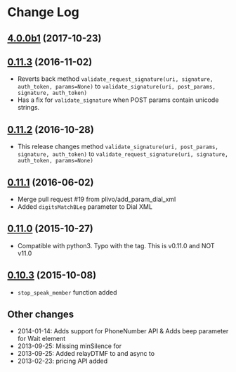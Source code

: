 # Change Log
## [4.0.0b1](https://github.com/plivo/plivo-python/tree/0.11.3) (2017-10-23)

## [0.11.3](https://github.com/plivo/plivo-python/tree/0.11.3) (2016-11-02)

- Reverts back method `validate_request_signature(uri, signature, auth_token, params=None)` to `validate_signature(uri, post_params, signature, auth_token)`
- Has a fix for `validate_signature` when POST params contain unicode strings.

## [0.11.2](https://github.com/plivo/plivo-python/tree/v0.11.2) (2016-10-28)

- This release changes method `validate_signature(uri, post_params, signature, auth_token)` to `validate_request_signature(uri, signature, auth_token, params=None)`

## [0.11.1](https://github.com/plivo/plivo-python/tree/v0.11.1) (2016-06-02)

- Merge pull request #19 from plivo/add_param_dial_xml
- Added `digitsMatchBLeg` parameter to Dial XML

## [0.11.0](https://github.com/plivo/plivo-python/tree/v11.0) (2015-10-27)

- Compatible with python3. Typo with the tag. This is v0.11.0 and NOT v11.0

## [0.10.3](https://github.com/plivo/plivo-python/tree/v0.10.3) (2015-10-08)

- `stop_speak_member` function added

## Other changes
* 2014-01-14: Adds support for PhoneNumber API & Adds beep parameter for Wait element
* 2013-09-25: Missing minSilence for <Wait>
* 2013-09-25: Added relayDTMF to <Conference> and async to <DTMF>
* 2013-02-23: pricing API added
